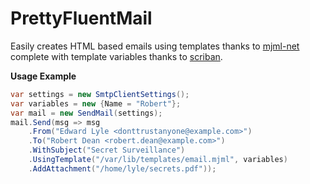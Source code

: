 # PrettyFluentMail
Easily creates HTML based emails using templates thanks to [mjml-net](https://github.com/SebastianStehle/mjml-net) complete with template variables thanks to [scriban](https://github.com/scriban/scriban).

**Usage Example**
```cs
var settings = new SmtpClientSettings();
var variables = new {Name = "Robert"};
var mail = new SendMail(settings);
mail.Send(msg => msg
    .From("Edward Lyle <donttrustanyone@example.com>")
    .To("Robert Dean <robert.dean@example.com>")
    .WithSubject("Secret Surveillance")
    .UsingTemplate("/var/lib/templates/email.mjml", variables)
    .AddAttachment("/home/lyle/secrets.pdf"));
```
